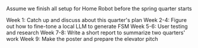 Assume we finish all setup for Home Robot before the spring quarter starts

Week 1: Catch up and discuss about this quarter's plan
Week 2-4: Figure out how to fine-tone a local LLM to generate FSM
Week 5-6: User testing and research
Week 7-8: Write a short report to summarize two quarters' work
Week 9: Make the poster and prepare the elevator pitch